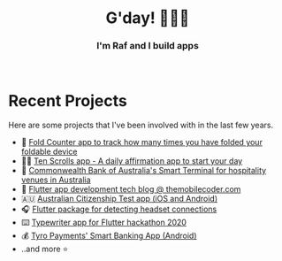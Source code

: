 <h1 align="center">G'day! 👨🏾‍💻</h1>
<h3 align="center">I'm Raf and I build apps</h3>
</br>

# Recent Projects

Here are some projects that I've been involved with in the last few years.

- 📱 [Fold Counter app to track how many times you have folded your foldable device](https://play.google.com/store/apps/details?id=com.themobilecoder.foldcounter)
- 🧘🏾 [Ten Scrolls app - A daily affirmation app to start your day](https://tentenzen.pages.dev)
- 📱 [Commonwealth Bank of Australia's Smart Terminal for hospitality venues in Australia](https://www.youtube.com/watch?v=O8kQy5IwthU)
- 💙 [Flutter app development tech blog @ themobilecoder.com](https://themobilecoder.com)
- 🇦🇺 [Australian Citizenship Test app (iOS and Android)](https://australiantest.app)
- 🎧 [Flutter package for detecting headset connections](https://pub.dev/packages/headset_connection_event)
- ⌨️ [Typewriter app for Flutter hackathon 2020](https://github.com/InkRibbonApp/inkribbonflutter)
- 💰 [Tyro Payments' Smart Banking App (Android)](https://play.google.com/store/apps/details?id=com.tyro.merchantbanking&hl=en_AU&gl=US)
- ..and more ⭐
</br>
